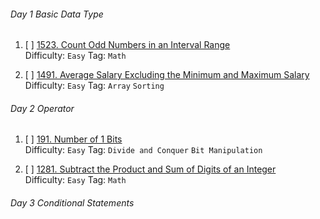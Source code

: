 ###### Day 1 Basic Data Type

1. [ ] [1523. Count Odd Numbers in an Interval Range](http://example.com/) <br> Difficulty: `Easy` Tag:  `Math` 

2. [ ] [1491. Average Salary Excluding the Minimum and Maximum Salary](http://example.com/) <br> Difficulty: `Easy` Tag: `Array` `Sorting`

###### Day 2 Operator

1. [ ] [191. Number of 1 Bits](http://example.com/) <br> Difficulty: `Easy` Tag:  `Divide and Conquer` `Bit Manipulation`

2. [ ] [1281. Subtract the Product and Sum of Digits of an Integer](http://example.com/) <br> Difficulty: `Easy` Tag: `Math` 

###### Day 3 Conditional Statements
